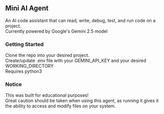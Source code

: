 ## Mini AI Agent

An AI code assistant that can read, write, debug, test, and run code on a project.   \
Currently powered by Google's Gemini 2.5 model

### Getting Started
Clone the repo into your desired project.   \
Create/update .env file with your GEMINI_API_KEY and your desired WORKING_DIRECTORY  
Requires python3

### Notice
This was built for educational purposes!  \
Great caution should be taken when using this agent, as running it gives it the ability to access and modify files on your system.  

